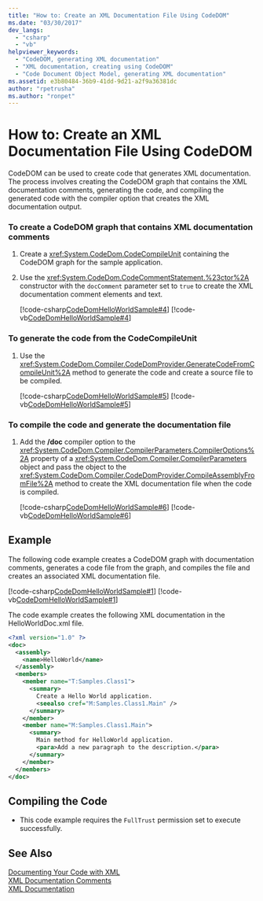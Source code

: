 ```yaml
---
title: "How to: Create an XML Documentation File Using CodeDOM"
ms.date: "03/30/2017"
dev_langs: 
  - "csharp"
  - "vb"
helpviewer_keywords: 
  - "CodeDOM, generating XML documentation"
  - "XML documentation, creating using CodeDOM"
  - "Code Document Object Model, generating XML documentation"
ms.assetid: e3b80484-36b9-41dd-9d21-a2f9a36381dc
author: "rpetrusha"
ms.author: "ronpet"
---
```

# How to: Create an XML Documentation File Using CodeDOM
CodeDOM can be used to create code that generates XML documentation. The process involves creating the CodeDOM graph that contains the XML documentation comments, generating the code, and compiling the generated code with the compiler option that creates the XML documentation output.  
  
### To create a CodeDOM graph that contains XML documentation comments  
  
1. Create a <xref:System.CodeDom.CodeCompileUnit> containing the CodeDOM graph for the sample application.  
  
2. Use the <xref:System.CodeDom.CodeCommentStatement.%23ctor%2A> constructor with the `docComment` parameter set to `true` to create the XML documentation comment elements and text.  
  
    [!code-csharp[CodeDomHelloWorldSample#4](../../../samples/snippets/csharp/VS_Snippets_CLR/CodeDomHelloWorldSample/cs/program.cs#4)]
    [!code-vb[CodeDomHelloWorldSample#4](../../../samples/snippets/visualbasic/VS_Snippets_CLR/CodeDomHelloWorldSample/vb/program.vb#4)]  
  
### To generate the code from the CodeCompileUnit  
  
1. Use the <xref:System.CodeDom.Compiler.CodeDomProvider.GenerateCodeFromCompileUnit%2A> method to generate the code and create a source file to be compiled.  
  
    [!code-csharp[CodeDomHelloWorldSample#5](../../../samples/snippets/csharp/VS_Snippets_CLR/CodeDomHelloWorldSample/cs/program.cs#5)]
    [!code-vb[CodeDomHelloWorldSample#5](../../../samples/snippets/visualbasic/VS_Snippets_CLR/CodeDomHelloWorldSample/vb/program.vb#5)]  
  
### To compile the code and generate the documentation file  
  
1. Add the **/doc** compiler option to the <xref:System.CodeDom.Compiler.CompilerParameters.CompilerOptions%2A> property of a <xref:System.CodeDom.Compiler.CompilerParameters> object and pass the object to the <xref:System.CodeDom.Compiler.CodeDomProvider.CompileAssemblyFromFile%2A> method to create the XML documentation file when the code is compiled.  
  
    [!code-csharp[CodeDomHelloWorldSample#6](../../../samples/snippets/csharp/VS_Snippets_CLR/CodeDomHelloWorldSample/cs/program.cs#6)]
    [!code-vb[CodeDomHelloWorldSample#6](../../../samples/snippets/visualbasic/VS_Snippets_CLR/CodeDomHelloWorldSample/vb/program.vb#6)]  
  
## Example  
 The following code example creates a CodeDOM graph with documentation comments, generates a code file from the graph, and compiles the file and creates an associated XML documentation file.  
  
 [!code-csharp[CodeDomHelloWorldSample#1](../../../samples/snippets/csharp/VS_Snippets_CLR/CodeDomHelloWorldSample/cs/program.cs#1)]
 [!code-vb[CodeDomHelloWorldSample#1](../../../samples/snippets/visualbasic/VS_Snippets_CLR/CodeDomHelloWorldSample/vb/program.vb#1)]  
  
 The code example creates the following XML documentation in the HelloWorldDoc.xml file.  
  
```xml  
<?xml version="1.0" ?>   
<doc>  
  <assembly>  
    <name>HelloWorld</name>   
  </assembly>  
  <members>  
    <member name="T:Samples.Class1">  
      <summary>  
        Create a Hello World application.   
        <seealso cref="M:Samples.Class1.Main" />   
      </summary>  
    </member>  
    <member name="M:Samples.Class1.Main">  
      <summary>  
        Main method for HelloWorld application.   
        <para>Add a new paragraph to the description.</para>   
      </summary>  
    </member>  
  </members>  
</doc>  
```  
  
## Compiling the Code  
  
- This code example requires the `FullTrust` permission set to execute successfully.  
  
## See Also  
 [Documenting Your Code with XML](~/docs/visual-basic/programming-guide/program-structure/documenting-your-code-with-xml.md)  
 [XML Documentation Comments](~/docs/csharp/programming-guide/xmldoc/xml-documentation-comments.md)  
 [XML Documentation](/cpp/ide/xml-documentation-visual-cpp)
